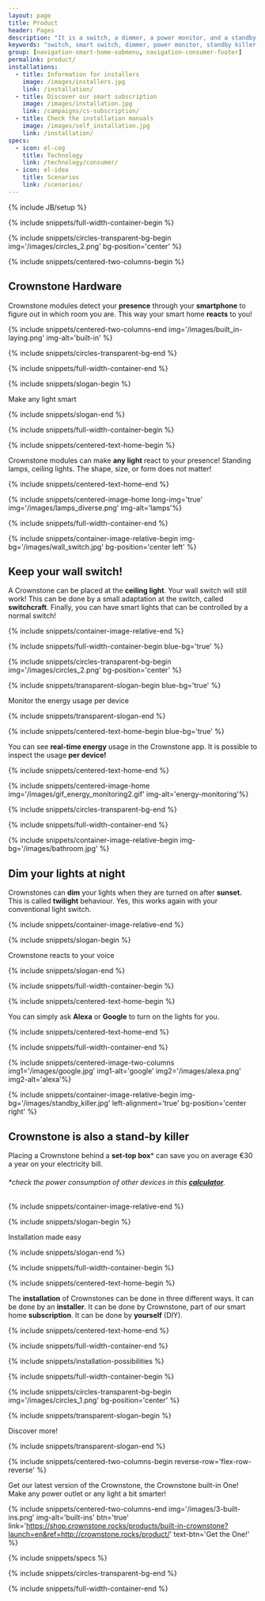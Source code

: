 ```yaml
---
layout: page
title: Product
header: Pages
description: "It is a switch, a dimmer, a power monitor, and a standby killer at once."
keywords: "switch, smart switch, dimmer, power monitor, standby killer, energy savings, home automation"
group: [navigation-smart-home-submenu, navigation-consumer-footer]
permalink: product/
installations:
  - title: Information for installers
    image: /images/installers.jpg
    link: /installation/
  - title: Discover our smart subscription
    image: /images/installation.jpg
    link: /campaigns/cs-subscription/
  - title: Check the installation manuals
    image: /images/self_installation.jpg
    link: /installation/
specs:
  - icon: el-cog
    title: Technology
    link: /technology/consumer/
  - icon: el-idea
    title: Scenarios
    link: /scenarios/
---
```


{% include JB/setup %}

{% include snippets/full-width-container-begin %}

{% include snippets/circles-transparent-bg-begin img='/images/circles_2.png' bg-position='center' %}

{% include snippets/centered-two-columns-begin %}

## Crownstone Hardware

Crownstone modules detect your **presence** through your **smartphone** to figure out in which room you are. This way your smart home **reacts** to you!

{% include snippets/centered-two-columns-end img='/images/built_in-laying.png' img-alt='built-in' %}

{% include snippets/circles-transparent-bg-end %}

{% include snippets/full-width-container-end %}

{% include snippets/slogan-begin %}

Make any light smart

{% include snippets/slogan-end %}

{% include snippets/full-width-container-begin %}

{% include snippets/centered-text-home-begin %}

Crownstone modules can make **any light** react to your presence!
Standing lamps, ceiling lights. The shape, size, or form does not matter!

{% include snippets/centered-text-home-end %}

{% include snippets/centered-image-home long-img='true' img='/images/lamps_diverse.png' img-alt='lamps'%}

{% include snippets/full-width-container-end %}


{% include snippets/container-image-relative-begin img-bg='/images/wall_switch.jpg' bg-position='center left' %}

## Keep your wall switch!

A Crownstone can be placed at the **ceiling light**. Your wall switch will still work! This can be done by a small adaptation at the switch, called **switchcraft**. Finally, you can have smart lights that can be controlled by a normal switch!

{% include snippets/container-image-relative-end %}

{% include snippets/full-width-container-begin blue-bg='true' %}

{% include snippets/circles-transparent-bg-begin img='/images/circles_2.png' bg-position='center' %}

{% include snippets/transparent-slogan-begin blue-bg='true' %}

Monitor the energy usage per device

{% include snippets/transparent-slogan-end %}

{% include snippets/centered-text-home-begin blue-bg='true' %}

You can see **real-time energy** usage in the Crownstone app. It is possible to inspect the usage **per device!**

{% include snippets/centered-text-home-end %}

{% include snippets/centered-image-home img='/images/gif_energy_monitoring2.gif' img-alt='energy-monitoring'%}

{% include snippets/circles-transparent-bg-end %}

{% include snippets/full-width-container-end %}


{% include snippets/container-image-relative-begin img-bg='/images/bathroom.jpg' %}

## Dim your lights at night

Crownstones can **dim** your lights when they are turned on after **sunset.** This is called **twilight** behaviour. Yes, this works again with your conventional light switch.

{% include snippets/container-image-relative-end %}

{% include snippets/slogan-begin %}

Crownstone reacts to your voice

{% include snippets/slogan-end %}

{% include snippets/full-width-container-begin %}

{% include snippets/centered-text-home-begin %}

You can simply ask **Alexa** or **Google** to turn on the lights for you.

{% include snippets/centered-text-home-end %}

{% include snippets/full-width-container-end %}

{% include snippets/centered-image-two-columns img1='/images/google.jpg' img1-alt='google' img2='/images/alexa.png' img2-alt='alexa'%}


{% include snippets/container-image-relative-begin img-bg='/images/standby_killer.jpg' left-alignment='true' bg-position='center right' %}

## Crownstone is also a stand-by killer

Placing a Crownstone behind a **set-top box**\* can save you on average €30 a year on your electricity bill.&nbsp;

###### *check the power consumption of other devices in this **[calculator](https://subscribe.crownstone.rocks/calculator)**.

{% include snippets/container-image-relative-end %}


{% include snippets/slogan-begin %}

Installation made easy

{% include snippets/slogan-end %}

{% include snippets/full-width-container-begin %}

{% include snippets/centered-text-home-begin %}

The **installation** of Crownstones can be done in three different ways. It can be done by an **installer**. It can be done by Crownstone, part of our smart home **subscription**. It can be done by **yourself** (DIY).

{% include snippets/centered-text-home-end %}

{% include snippets/full-width-container-end %}

{% include snippets/installation-possibilities %}


{% include snippets/full-width-container-begin %}

{% include snippets/circles-transparent-bg-begin img='/images/circles_1.png' bg-position='center' %}

{% include snippets/transparent-slogan-begin %}

Discover more!

{% include snippets/transparent-slogan-end %}

{% include snippets/centered-two-columns-begin reverse-row='flex-row-reverse' %}

Get our latest version of the Crownstone, the Crownstone built-in One! Make any power outlet or any light a bit smarter!

{% include snippets/centered-two-columns-end img='/images/3-built-ins.png' img-alt='built-ins' btn='true' link='https://shop.crownstone.rocks/products/built-in-crownstone?launch=en&ref=http://crownstone.rocks/product/' text-btn='Get the One!' %}

{% include snippets/specs %}

{% include snippets/circles-transparent-bg-end %}

{% include snippets/full-width-container-end %}
